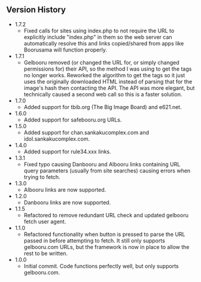 ## Version History
- 1.7.2
  - Fixed calls for sites using index.php to not require the URL to explicitly include "index.php" in them so the web server can automatically resolve this and links copied/shared from apps like Boorusama will function properly.
- 1.7.1
  - Gelbooru removed (or changed the URL for, or simply changed permissions for) their API, so the method I was using to get the tags no longer works. Reworked the algorithm to get the tags so it just uses the originally downloaded HTML instead of parsing that for the image's hash then contacting the API. The API was more elegant, but technically caused a second web call so this is a faster solution.
- 1.7.0
  - Added support for tbib.org (The Big Image Board) and e621.net.
- 1.6.0
  - Added support for safebooru.org URLs.
- 1.5.0
  - Added support for chan.sankakucomplex.com and idol.sankakucomplex.com.
- 1.4.0
  - Added support for rule34.xxx links.
- 1.3.1
  - Fixed typo causing Danbooru and AIbooru links containing URL query parameters (usually from site searches) causing errors when trying to fetch.
- 1.3.0
  - AIbooru links are now supported.
- 1.2.0
  - Danbooru links are now supported.
- 1.1.5
  - Refactored to remove redundant URL check and updated gelbooru fetch user agent.
- 1.1.0
  - Refactored functionality when button is pressed to parse the URL passed in before attempting to fetch. It still only supports gelbooru.com URLs, but the framework is now in place to allow the rest to be written.
- 1.0.0
  - Initial commit. Code functions perfectly well, but only supports gelbooru.com.
